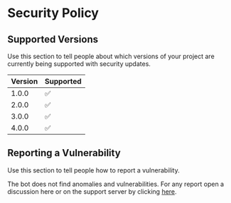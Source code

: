 # Security Policy

## Supported Versions

Use this section to tell people about which versions of your project are
currently being supported with security updates.

| Version | Supported          |
| ------- | ------------------ |
| 1.0.0   | :white_check_mark: |
| 2.0.0   | :white_check_mark: |
| 3.0.0   | :white_check_mark: |
| 4.0.0   | :white_check_mark: |

## Reporting a Vulnerability

Use this section to tell people how to report a vulnerability.

The bot does not find anomalies and vulnerabilities. For any report open a discussion here or on the support server by clicking [here](https://discord.gg/jxh2qxu).
